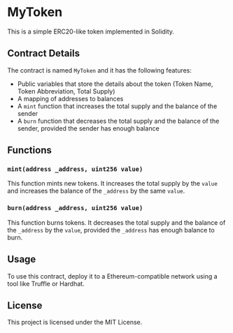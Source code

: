 # MyToken

This is a simple ERC20-like token implemented in Solidity.

## Contract Details

The contract is named `MyToken` and it has the following features:

- Public variables that store the details about the token (Token Name, Token Abbreviation, Total Supply)
- A mapping of addresses to balances
- A `mint` function that increases the total supply and the balance of the sender
- A `burn` function that decreases the total supply and the balance of the sender, provided the sender has enough balance

## Functions

### `mint(address _address, uint256 value)`

This function mints new tokens. It increases the total supply by the `value` and increases the balance of the `_address` by the same `value`.

### `burn(address _address, uint256 value)`

This function burns tokens. It decreases the total supply and the balance of the `_address` by the `value`, provided the `_address` has enough balance to burn.

## Usage

To use this contract, deploy it to a Ethereum-compatible network using a tool like Truffle or Hardhat.

## License

This project is licensed under the MIT License.